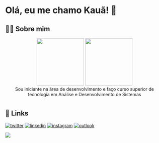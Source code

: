 # Olá, eu me chamo Kauã! 👋


## 👨‍💻 Sobre mim

<div align="center">

<picture>
    <source height="150em" media="(prefers-color-scheme: dark)" srcset="https://github-readme-stats.vercel.app/api?username=TrickFX&show_icons=true&theme=github_dark&include_all_commits=true&hide=stars">
    <img height="150em" src="https://github-readme-stats.vercel.app/api?username=TrickFX&show_icons=true&include_all_commits=true&hide=stars">
</picture>
<picture>
    <source height="150em" media="(prefers-color-scheme: dark)" srcset="https://github-readme-stats.vercel.app/api/top-langs/?username=TrickFX&layout=compact&langs_count=7&theme=github_dark">
    <img height="150em" src="https://github-readme-stats.vercel.app/api/top-langs/?username=TrickFX&layout=compact&langs_count=7">
</picture>

<br>
Sou iniciante na área de desenvolvimento e faço curso superior de tecnologia em Análise e Desenvolvimento de Sistemas

</div>

 #
## 🔗 Links
[![twitter](https://img.shields.io/badge/-Twitter-1DA1F2?style=for-the-badge&logo=twitter&logoColor=white)](https://twitter.com/kauabatista545)
[![linkedin](https://img.shields.io/badge/-Linkedin-0A66C2?style=for-the-badge&logo=linkedin&logoColor=white)](https://www.linkedin.com/in/kauabatista/)
[![instagram](https://img.shields.io/badge/-Instagram-E4405F?style=for-the-badge&logo=instagram&logoColor=white)](https://www.instagram.com/kaua.batista545/)
[![outlook](https://img.shields.io/badge/-Outlook-0078D4?style=for-the-badge&logo=microsoft-outlook&logoColor=white)](mailto:kauabatista545@hotmail.com)

<picture>
    <source media="(prefers-color-scheme: dark)" srcset="https://raw.githubusercontent.com/TrickFX/TrickFX/output/github-snake-dark.svg">
    <img src="https://raw.githubusercontent.com/TrickFX/TrickFX/output/github-snake.svg">
</picture>
